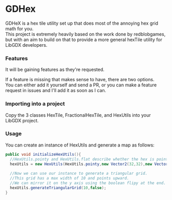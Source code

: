 # GDHex
GDHeX is a hex tile utility set up that does most of the annoying hex grid math for you.  
This project is extremely heavily based on the work done by redblobgames, but with an aim to build on that to provide a more general hexTile utility for LibGDX developers.

### Features
It will be gaining features as they're requested.

If a feature is missing that makes sense to have, there are two options.  
You can either add it yourself and send a PR, or you can make a feature request in issues and I'll add it as soon as I can.

### Importing into a project
Copy the 3 classes HexTile, FractionalHexTile, and HexUtils into your LibGDX project.

### Usage
You can create an instance of HexUtils and generate a map as follows:
```java
public void initializeHexUtils(){
  //HexUtils.pointy and HexUtils.flat describe whether the hex is pointy or flat on top.
  hexUtils = new HexUtils(HexUtils.pointy,new Vector2(32,32),new Vector2(0,0));
  
  //Now we can use our instance to generate a triangular grid.
  //This grid has a max width of 10 and points upward.
  //We can mirror it on the y axis using the boolean flipy at the end.
  hexUtils.generateTriangularGrid(10,false);
}
```
